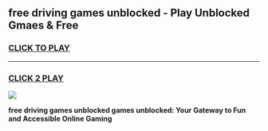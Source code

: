 
## free driving games unblocked - Play Unblocked Gmaes & Free
<h3>
<a href="https://premium.freeplayer.one?title=free_driving_games_unblocked&ref=19F">CLICK TO PLAY</a></h3>
<hr>

<h3>
<a href="https://premium.freeplayer.one?title=free_driving_games_unblocked&ref=19F">CLICK 2 PLAY</a>
  
</h3>

<a href="https://premium.freeplayer.one?title=free_driving_games_unblocked&ref=19F/"><img src="https://clearcache.store/games.png"></a>


**free driving games unblocked games unblocked: Your Gateway to Fun and Accessible Online Gaming**

